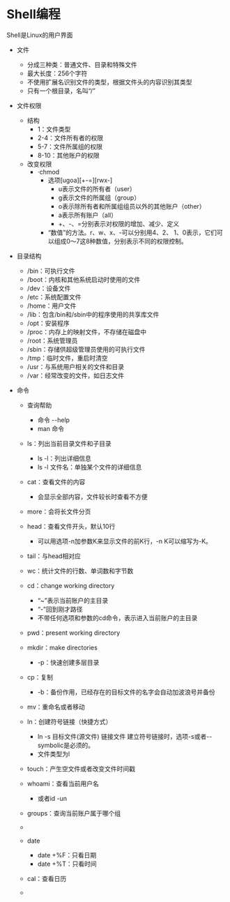 # Shell编程

Shell是Linux的用户界面

- 文件

  - 分成三种类：普通文件、目录和特殊文件
  - 最大长度：256个字符
  - 不使用扩展名识别文件的类型，根据文件头的内容识别其类型
  - 只有一个根目录，名叫“/”

- 文件权限

  - 结构
    - 1：文件类型
    - 2-4：文件所有者的权限
    - 5-7：文件所属组的权限
    - 8-10：其他账户的权限
  - 改变权限
    - ·chmod
      - 选项[ugoa][+-=][rwx-]
        - u表示文件的所有者（user）
        - g表示文件的所属组（group）
        - o表示除所有者和所属组组员以外的其他账户（other）
        - a表示所有账户（all）
        - +、-、=分别表示对权限的增加、减少、定义
      - “数值”的方法。r、w、x、-可以分别用4、2、 1、0表示，它们可以组成0～7这8种数值，分别表示不同的权限控制。

- 目录结构

  - /bin：可执行文件
  - /boot：内核和其他系统启动时使用的文件
  - /dev：设备文件
  - /etc：系统配置文件
  - /home：用户文件
  - /lib：包含/bin和/sbin中的程序使用的共享库文件
  - /opt：安装程序
  - /proc：内存上的映射文件，不存储在磁盘中
  - /root：系统管理员
  - /sbin：存储供超级管理员使用的可执行文件
  - /tmp：临时文件，重启时清空
  - /usr：与系统用户相关的文件和目录
  - /var：经常改变的文件，如日志文件

- 命令

  - 查询帮助

    - 命令 --help
    - man 命令

  - ls：列出当前目录文件和子目录

    - ls -l：列出详细信息
    - ls -l 文件名：单独某个文件的详细信息

  - cat：查看文件的内容

    - 会显示全部内容，文件较长时查看不方便

  - more：会将长文件分页

  - head：查看文件开头，默认10行

    - 可以用选项-n加参数K来显示文件的前K行，-n K可以缩写为-K。

  - tail：与head相对应

  - wc：统计文件的行数、单词数和字节数

  - cd：change working directory

    - “~”表示当前账户的主目录
    - “-”回到刚才路径
    - 不带任何选项和参数的cd命令，表示进入当前账户的主目录

  - pwd：present working directory

  - mkdir：make directories

    - -p：快速创建多层目录

  - cp：复制

    - -b：备份作用，已经存在的目标文件的名字会自动加波浪号并备份

  - mv：重命名或者移动

  - ln：创建符号链接（快捷方式）

    - ln -s 目标文件(源文件) 链接文件 建立符号链接时，选项-s或者--symbolic是必须的。
    - 文件类型为l

  - touch：产生空文件或者改变文件时间戳

  - whoami：查看当前用户名

    - 或者id -un

  - groups：查询当前账户属于哪个组

  - ​

  - date

    - date +%F：只看日期
    - date +%T：只看时间

  - cal：查看日历

  - ​